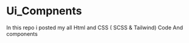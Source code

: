 # Ui_Compnents

In this repo i posted my all Html and CSS ( SCSS &amp; Tailwind) Code 
And components 







